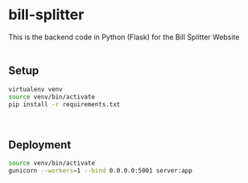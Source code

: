 # bill-splitter
This is the backend code in Python (Flask) for the Bill Splitter Website
<br><br>

## Setup
```bash
virtualenv venv
source venv/bin/activate
pip install -r requirements.txt
```

<br>

## Deployment
```bash
source venv/bin/activate
gunicorn --workers=1 --bind 0.0.0.0:5001 server:app
```